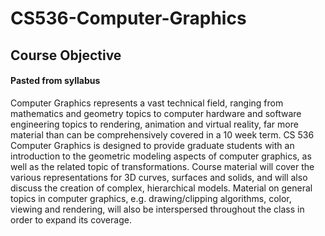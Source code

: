 # CS536-Computer-Graphics

## Course Objective
#### Pasted from syllabus
Computer Graphics represents a vast technical field, ranging from mathematics and geometry topics to computer hardware and software engineering topics to rendering, animation and virtual reality, far more material than can be comprehensively covered in a 10 week term. CS 536 Computer Graphics is designed to provide graduate students with an introduction to the geometric modeling aspects of computer graphics, as well as the related topic of transformations. Course material will cover the various representations for 3D curves, surfaces and solids, and will also discuss the creation of complex, hierarchical models. Material on general topics in computer graphics, e.g. drawing/clipping algorithms, color, viewing and rendering, will also be interspersed throughout the class in order to expand its coverage.

